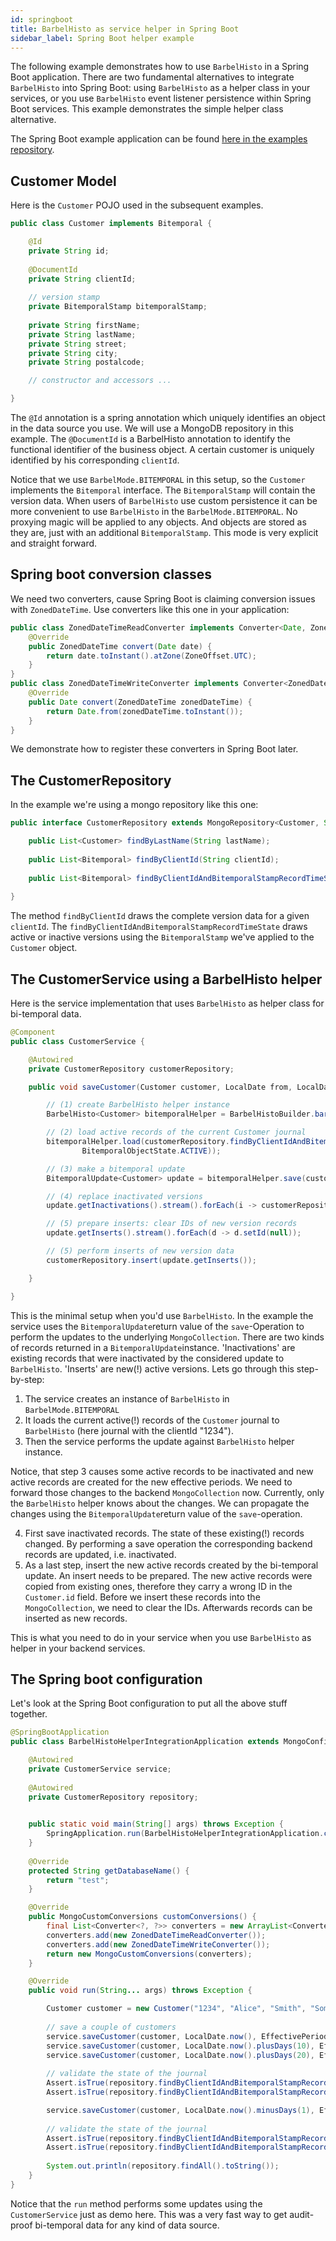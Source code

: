 ```yaml
---
id: springboot
title: BarbelHisto as service helper in Spring Boot
sidebar_label: Spring Boot helper example
---
```


The following example demonstrates how to use `BarbelHisto` in a Spring Boot application. There are two fundamental alternatives to integrate `BarbelHisto` into Spring Boot: using `BarbelHisto` as a helper class in your services, or you use `BarbelHisto` event listener persistence within Spring Boot services. This example demonstrates the simple helper class alternative.

The Spring Boot example application can be found [here in the examples repository](https://github.com/projectbarbel/barbelhisto-samples/tree/master/springboot-helper).

## Customer Model

Here is the `Customer` POJO used in the subsequent examples.

```java
public class Customer implements Bitemporal {

    @Id
    private String id;
    
	@DocumentId
	private String clientId;
	
	// version stamp
	private BitemporalStamp bitemporalStamp;
	
	private String firstName;
	private String lastName;
	private String street;
	private String city;
	private String postalcode;

    // constructor and accessors ...

}    
```
The `@Id` annotation is a spring annotation which uniquely identifies an object in the data source you use. We will use a MongoDB repository in this example. The `@DocumentId`  is a BarbelHisto annotation to identify the functional identifier of the business object. A certain customer is uniquely identified by his corresponding `clientId`.

Notice that we use `BarbelMode.BITEMPORAL` in this setup, so the `Customer` implements the `Bitemporal` interface.
The `BitemporalStamp` will contain the version data. When users of `BarbelHisto` use custom persistence it can be more convenient to use `BarbelHisto` in the `BarbelMode.BITEMPORAL`. No proxying magic will be applied to any objects. And objects are stored as they are, just with an additional `BitemporalStamp`. This mode is very explicit and straight forward.

## Spring boot conversion classes

We need two converters, cause Spring Boot is claiming conversion issues with `ZonedDateTime`.
Use converters like this one in your application:

```java
public class ZonedDateTimeReadConverter implements Converter<Date, ZonedDateTime> {
    @Override
    public ZonedDateTime convert(Date date) {
        return date.toInstant().atZone(ZoneOffset.UTC);
    }
}
public class ZonedDateTimeWriteConverter implements Converter<ZonedDateTime, Date> {
    @Override
    public Date convert(ZonedDateTime zonedDateTime) {
        return Date.from(zonedDateTime.toInstant());
    }
}
```
We demonstrate how to register these converters in Spring Boot later.

## The CustomerRepository

In the example we're using a mongo repository like this one:

```java
public interface CustomerRepository extends MongoRepository<Customer, String> {

	public List<Customer> findByLastName(String lastName);
	
	public List<Bitemporal> findByClientId(String clientId);
	
	public List<Bitemporal> findByClientIdAndBitemporalStampRecordTimeState(String clientId, BitemporalObjectState state);
	
}
```

The method `findByClientId` draws the complete version data for a given `clientId`.
The `findByClientIdAndBitemporalStampRecordTimeState` draws active or inactive versions using the `BitemporalStamp` we've applied to the `Customer` object.

## The CustomerService using a BarbelHisto helper

Here is the service implementation that uses `BarbelHisto` as helper class for bi-temporal data.

```java
@Component
public class CustomerService {

    @Autowired
    private CustomerRepository customerRepository;

    public void saveCustomer(Customer customer, LocalDate from, LocalDate until) {

        // (1) create BarbelHisto helper instance
        BarbelHisto<Customer> bitemporalHelper = BarbelHistoBuilder.barbel().withMode(BarbelMode.BITEMPORAL).build();

        // (2) load active records of the current Customer journal
        bitemporalHelper.load(customerRepository.findByClientIdAndBitemporalStampRecordTimeState(customer.getClientId(),
                BitemporalObjectState.ACTIVE));

        // (3) make a bitemporal update
        BitemporalUpdate<Customer> update = bitemporalHelper.save(customer, from, until);

        // (4) replace inactivated versions
        update.getInactivations().stream().forEach(i -> customerRepository.save(i));

        // (5) prepare inserts: clear IDs of new version records
        update.getInserts().stream().forEach(d -> d.setId(null));

        // (5) perform inserts of new version data
        customerRepository.insert(update.getInserts());

    }

}
```

This is the minimal setup when you'd use `BarbelHisto`. In the example the service uses the `BitemporalUpdate`return value of the `save`-Operation to perform the updates to the underlying `MongoCollection`. There are two kinds of records returned in a `BitemporalUpdate`instance. 'Inactivations' are existing records that were inactivated by the considered update to `BarbelHisto`. 'Inserts' are new(!) active versions. Lets go through this step-by-step:

1. The service creates an instance of `BarbelHisto` in `BarbelMode.BITEMPORAL`
2. It loads the current active(!) records of the `Customer` journal to `BarbelHisto` (here journal with the clientId "1234").
3. Then the service performs the update against `BarbelHisto` helper instance. 

Notice, that step 3 causes some active records to be inactivated and new active records are created for the new effective periods. We need to forward those changes to the backend `MongoCollection` now. Currently, only the `BarbelHisto` helper knows about the changes. We can propagate the changes using the `BitemporalUpdate`return value of the `save`-operation.

4. First save inactivated records. The state of these existing(!) records changed. By performing a save operation the corresponding backend records are updated, i.e. inactivated.
5. As a last step, insert the new active records created by the bi-temporal update. An insert needs to be prepared. The new active records were copied from existing ones, therefore they carry a wrong ID in the `Customer.id` field. Before we insert these records into the `MongoCollection`, we need to clear the IDs. Afterwards records can be inserted as new records.

This is what you need to do in your service when you use `BarbelHisto` as helper in your backend services.

## The Spring boot configuration

Let's look at the Spring Boot configuration to put all the above stuff together.

```java
@SpringBootApplication
public class BarbelHistoHelperIntegrationApplication extends MongoConfigurationSupport implements CommandLineRunner {

    @Autowired
    private CustomerService service;
    
    @Autowired
    private CustomerRepository repository;
    

    public static void main(String[] args) throws Exception {
	    SpringApplication.run(BarbelHistoHelperIntegrationApplication.class, args);
	}
	
    @Override
    protected String getDatabaseName() {
        return "test";
    }

    @Override
    public MongoCustomConversions customConversions() {
        final List<Converter<?, ?>> converters = new ArrayList<Converter<?, ?>>();
        converters.add(new ZonedDateTimeReadConverter());
        converters.add(new ZonedDateTimeWriteConverter());
        return new MongoCustomConversions(converters);
    }

	@Override
    public void run(String... args) throws Exception {

	    Customer customer = new Customer("1234", "Alice", "Smith", "Some Street 10", "Houston", "77001");
	    
        // save a couple of customers
	    service.saveCustomer(customer, LocalDate.now(), EffectivePeriod.INFINITE);
	    service.saveCustomer(customer, LocalDate.now().plusDays(10), EffectivePeriod.INFINITE);
	    service.saveCustomer(customer, LocalDate.now().plusDays(20), EffectivePeriod.INFINITE);
	    
        // validate the state of the journal
	    Assert.isTrue(repository.findByClientIdAndBitemporalStampRecordTimeState("1234", BitemporalObjectState.ACTIVE).size() == 3, "must contain 3 active records");
	    Assert.isTrue(repository.findByClientIdAndBitemporalStampRecordTimeState("1234", BitemporalObjectState.INACTIVE).size() == 2, "must contain 2 inactive records");

	    service.saveCustomer(customer, LocalDate.now().minusDays(1), EffectivePeriod.INFINITE);
	    
	    // validate the state of the journal
        Assert.isTrue(repository.findByClientIdAndBitemporalStampRecordTimeState("1234", BitemporalObjectState.ACTIVE).size() == 1, "must contain 1 active records");
        Assert.isTrue(repository.findByClientIdAndBitemporalStampRecordTimeState("1234", BitemporalObjectState.INACTIVE).size() == 5, "must contain 5 inactive records");
	    
	    System.out.println(repository.findAll().toString());
    }
}
```
Notice that the `run` method performs some updates using the `CustomerService` just as demo here.
This was a very fast way to get audit-proof bi-temporal data for any kind of data source.


